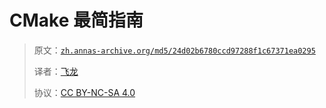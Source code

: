 # CMake 最简指南

> 原文：[`zh.annas-archive.org/md5/24d02b6780ccd97288f1c67371ea0295`](https://zh.annas-archive.org/md5/24d02b6780ccd97288f1c67371ea0295)
> 
> 译者：[飞龙](https://github.com/wizardforcel)
> 
> 协议：[CC BY-NC-SA 4.0](http://creativecommons.org/licenses/by-nc-sa/4.0/)